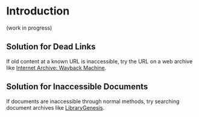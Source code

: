 # Introduction

(work in progress)

## Solution for Dead Links

If old content at a known URL is inaccessible, try the URL on a web archive like [Internet Archive: Wayback Machine](https://archive.org/).

## Solution for Inaccessible Documents

If documents are inaccessible through normal methods, try searching document archives like [LibraryGenesis](https://libgen.is/).







